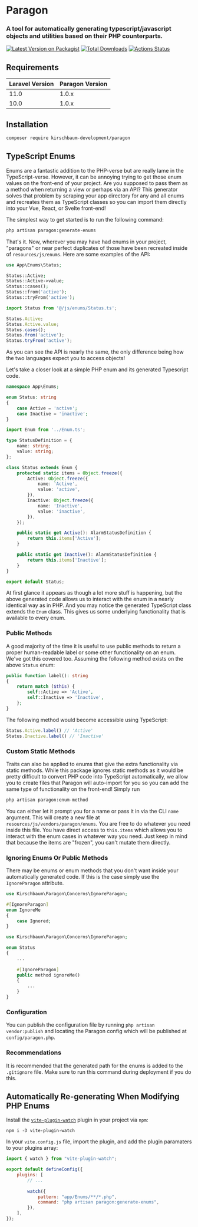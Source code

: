 # Paragon

### A tool for automatically generating typescript/javascript objects and utilities based on their PHP counterparts.

[![Latest Version on Packagist](https://img.shields.io/packagist/v/kirschbaum-development/paragon.svg)](https://packagist.org/packages/kirschbaum-development/paragon)
[![Total Downloads](https://img.shields.io/packagist/dt/kirschbaum-development/paragon.svg)](https://packagist.org/packages/kirschbaum-development/paragon)
[![Actions Status](https://github.com/kirschbaum-development/paragon/actions/workflows/tests.yml/badge.svg)](https://github.com/kirschbaum-development/paragon/actions)

## Requirements

| Laravel Version | Paragon Version |
|:----------------|:----------------|
| 11.0            | 1.0.x           |
| 10.0            | 1.0.x           |

## Installation

```bash
composer require kirschbaum-development/paragon
```

## TypeScript Enums

Enums are a fantastic addition to the PHP-verse but are really lame in the TypeScript-verse. However, it can be annoying trying to get those enum values on the
front-end of your project. Are you supposed to pass them as a method when returning a view or perhaps via an API? This
generator solves that problem by scraping your app directory for any and all enums and recreates them as TypeScript
classes so you can import them directly into your Vue, React, or Svelte front-end!

The simplest way to get started is to run the following command:

```bash
php artisan paragon:generate-enums
```

That's it. Now, wherever you may have had enums in your project, "paragons" or near perfect duplicates of those have
been recreated inside of `resources/js/enums`. Here are some examples of the API:

```php PHP API
use App\Enums\Status;

Status::Active;
Status::Active->value;
Status::cases();
Status::from('active'); 
Status::tryFrom('active'); 
```

```ts TypeScript API
import Status from '@/js/enums/Status.ts';

Status.Active;
Status.Active.value;
Status.cases();
Status.from('active');
Status.tryFrom('active'); 
```

As you can see the API is nearly the same, the only difference being how the two languages expect you to access objects!

Let's take a closer look at a simple PHP enum and its generated Typescript code.

```php
namespace App\Enums;

enum Status: string
{
    case Active = 'active';
    case Inactive = 'inactive';
}
```

```ts
import Enum from '../Enum.ts';

type StatusDefinition = {
    name: string;
    value: string;
};

class Status extends Enum {
    protected static items = Object.freeze({
        Active: Object.freeze({
            name: 'Active',
            value: 'active',
        }),
        Inactive: Object.freeze({
            name: 'Inactive',
            value: 'inactive',
        }),
    });

    public static get Active(): AlarmStatusDefinition {
        return this.items['Active'];
    }

    public static get Inactive(): AlarmStatusDefinition {
        return this.items['Inactive'];
    }
}

export default Status;
```

At first glance it appears as though a lot more stuff is happening, but the above generated code allows us to interact
with the enum in a nearly identical way as in PHP. And you may notice the generated TypeScript class extends the `Enum`
class. This gives us some underlying functionality that is available to every enum.

### Public Methods

A good majority of the time it is useful to use public methods to return a proper human-readable label or some other functionality on an enum. We've got this covered too. Assuming the following method exists on the above `Status` enum:

```php
public function label(): string
{
    return match ($this) {
        self::Active => 'Active',
        self::Inactive => 'Inactive',
    }; 
}
```

The following method would become accessible using TypeScript:

```ts
Status.Active.label() // 'Active'
Status.Inactive.label() // 'Inactive'
```

### Custom Static Methods

Traits can also be applied to enums that give the extra functionality via static methods. While this package ignores
static methods as it would be pretty difficult to convert PHP code into TypeScript automatically, we allow you to create
files that Paragon will auto-import for you so you can add the same type of functionality on the front-end! Simply run

```bash
php artisan paragon:enum-method
```

You can either let it prompt you for a name or pass it in via the CLI `name` argument. This will create a new file at
`resources/js/vendors/paragon/enums`. You are free to do whatever you need inside this file. You have direct access to
`this.items` which allows you to interact with the enum cases in whatever way you need. Just keep in mind that because
the items are "frozen", you can't mutate them directly.

### Ignoring Enums Or Public Methods

There may be enums or enum methods that you don't want inside your automatically generated code. If this is the case simply use the `IgnoreParagon` attribute.

```php
use Kirschbaum\Paragon\Concerns\IgnoreParagon;

#[IgnoreParagon]
enum IgnoreMe
{
    case Ignored;
}
```

```php
use Kirschbaum\Paragon\Concerns\IgnoreParagon;

enum Status
{
    ...
    
    #[IgnoreParagon]
    public method ignoreMe()
    {
        ...
    }
}
```

### Configuration

You can publish the configuration file by running `php artisan vendor:publish` and locating the Paragon config which will be published at `config/paragon.php`.

### Recommendations

It is recommended that the generated path for the enums is added to the `.gitignore` file. Make sure to run this command during deployment if you do this.

## Automatically Re-generating When Modifying PHP Enums

Install the [`vite-plugin-watch`](https://www.npmjs.com/package/vite-plugin-watch) plugin in your project via `npm`:

```shell
npm i -D vite-plugin-watch
```

In your `vite.config.js` file, import the plugin, and add the plugin paramaters to your plugins array:

```js
import { watch } from "vite-plugin-watch";

export default defineConfig({
    plugins: [
        // ...
        
        watch({
            pattern: "app/Enums/**/*.php",
            command: "php artisan paragon:generate-enums",
        }),
    ],
});
```
